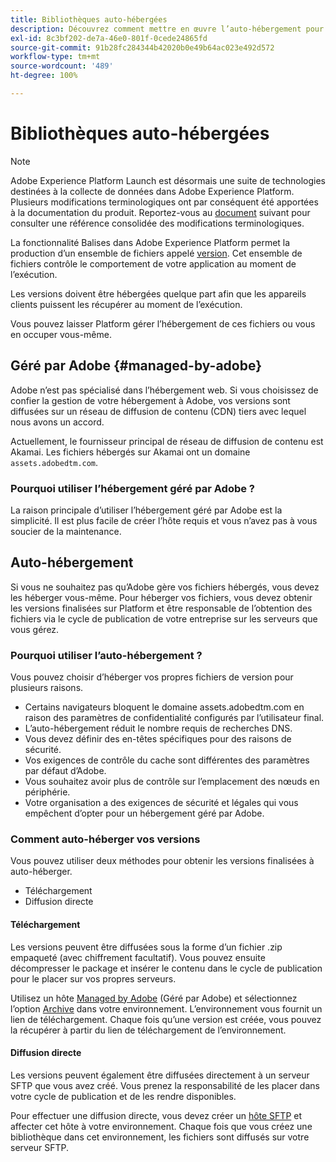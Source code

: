```yaml
---
title: Bibliothèques auto-hébergées
description: Découvrez comment mettre en œuvre l’auto-hébergement pour vos versions de bibliothèque de balises dans Adobe Experience Platform.
exl-id: 8c3bf202-de7a-46e0-801f-0cede24865fd
source-git-commit: 91b28fc284344b42020b0e49b64ac023e492d572
workflow-type: tm+mt
source-wordcount: '489'
ht-degree: 100%

---
```


# Bibliothèques auto-hébergées

>[!NOTE]
>
>Adobe Experience Platform Launch est désormais une suite de technologies destinées à la collecte de données dans Adobe Experience Platform. Plusieurs modifications terminologiques ont par conséquent été apportées à la documentation du produit. Reportez-vous au [document](../../../term-updates.md) suivant pour consulter une référence consolidée des modifications terminologiques.

La fonctionnalité Balises dans Adobe Experience Platform permet la production d’un ensemble de fichiers appelé [version](../builds.md). Cet ensemble de fichiers contrôle le comportement de votre application au moment de l’exécution.

Les versions doivent être hébergées quelque part afin que les appareils clients puissent les récupérer au moment de l’exécution.

Vous pouvez laisser Platform gérer l’hébergement de ces fichiers ou vous en occuper vous-même.

## Géré par Adobe {#managed-by-adobe}

Adobe n’est pas spécialisé dans l’hébergement web. Si vous choisissez de confier la gestion de votre hébergement à Adobe, vos versions sont diffusées sur un réseau de diffusion de contenu (CDN) tiers avec lequel nous avons un accord.

Actuellement, le fournisseur principal de réseau de diffusion de contenu est Akamai. Les fichiers hébergés sur Akamai ont un domaine `assets.adobedtm.com`.

### Pourquoi utiliser l’hébergement géré par Adobe ?

La raison principale d’utiliser l’hébergement géré par Adobe est la simplicité. Il est plus facile de créer l’hôte requis et vous n’avez pas à vous soucier de la maintenance.

## Auto-hébergement

Si vous ne souhaitez pas qu’Adobe gère vos fichiers hébergés, vous devez les héberger vous-même. Pour héberger vos fichiers, vous devez obtenir les versions finalisées sur Platform et être responsable de l’obtention des fichiers via le cycle de publication de votre entreprise sur les serveurs que vous gérez.

### Pourquoi utiliser l’auto-hébergement ?

Vous pouvez choisir d’héberger vos propres fichiers de version pour plusieurs raisons.

* Certains navigateurs bloquent le domaine assets.adobedtm.com en raison des paramètres de confidentialité configurés par l’utilisateur final.
* L’auto-hébergement réduit le nombre requis de recherches DNS.
* Vous devez définir des en-têtes spécifiques pour des raisons de sécurité.
* Vos exigences de contrôle du cache sont différentes des paramètres par défaut d’Adobe.
* Vous souhaitez avoir plus de contrôle sur l’emplacement des nœuds en périphérie.
* Votre organisation a des exigences de sécurité et légales qui vous empêchent d’opter pour un hébergement géré par Adobe.

### Comment auto-héberger vos versions

Vous pouvez utiliser deux méthodes pour obtenir les versions finalisées à auto-héberger.

* Téléchargement
* Diffusion directe

#### Téléchargement

Les versions peuvent être diffusées sous la forme d’un fichier .zip empaqueté (avec chiffrement facultatif). Vous pouvez ensuite décompresser le package et insérer le contenu dans le cycle de publication pour le placer sur vos propres serveurs.

Utilisez un hôte [Managed by Adobe](self-hosting-libraries.md) (Géré par Adobe) et sélectionnez l’option [Archive](../environments.md) dans votre environnement. L’environnement vous fournit un lien de téléchargement. Chaque fois qu’une version est créée, vous pouvez la récupérer à partir du lien de téléchargement de l’environnement.

#### Diffusion directe

Les versions peuvent également être diffusées directement à un serveur SFTP que vous avez créé. Vous prenez la responsabilité de les placer dans votre cycle de publication et de les rendre disponibles.

Pour effectuer une diffusion directe, vous devez créer un [hôte SFTP](sftp-host.md) et affecter cet hôte à votre environnement. Chaque fois que vous créez une bibliothèque dans cet environnement, les fichiers sont diffusés sur votre serveur SFTP.
